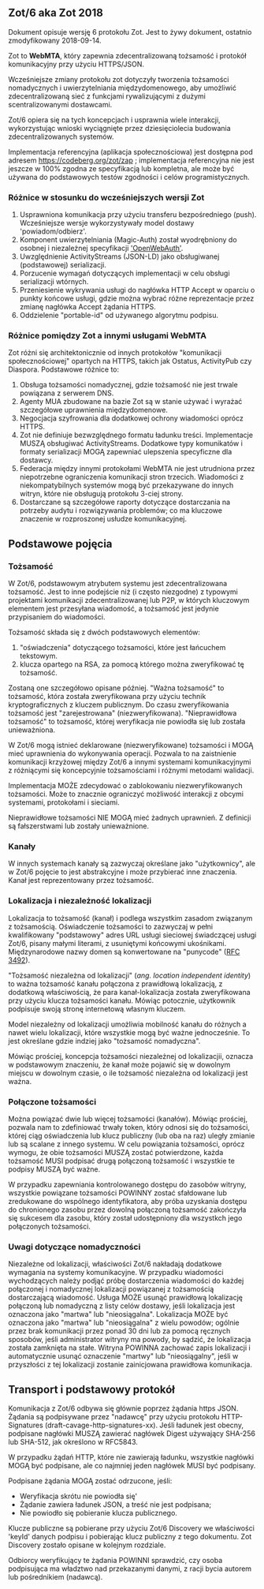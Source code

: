 ## Zot/6 aka Zot 2018

Dokument opisuje wersję 6 protokołu Zot. Jest to żywy dokument, ostatnio zmodyfikowany 2018-09-14.

Zot to **WebMTA**, który zapewnia zdecentralizowaną tożsamość i protokół komunikacyjny przy użyciu HTTPS/JSON.

Wcześniejsze zmiany protokołu zot dotyczyły tworzenia tożsamości nomadycznych i uwierzytelniania międzydomenowego, aby umożliwić zdecentralizowaną sieć z funkcjami rywalizującymi z dużymi scentralizowanymi dostawcami.

Zot/6 opiera się na tych koncepcjach i usprawnia wiele interakcji, wykorzystując wnioski wyciągnięte przez dziesięciolecia budowania zdecentralizowanych systemów.

Implementacja referencyjna (aplikacja społecznościowa) jest dostępna pod adresem https://codeberg.org/zot/zap ; implementacja referencyjna nie jest jeszcze w 100% zgodna ze specyfikacją lub kompletna, ale może być używana do podstawowych testów zgodności i celów programistycznych.

### Różnice w stosunku do wcześniejszych wersji Zot

1. Usprawniona komunikacja przy użyciu transferu bezpośredniego (push). Wcześniejsze wersje wykorzystywały model dostawy 'powiadom/odbierz'.
2. Komponent uwierzytelniania (Magic-Auth) został wyodrębniony do osobnej i niezależnej specyfikacji ['OpenWebAuth'](spec/OpenWebAuth/Home.md).
3. Uwzględnienie ActivityStreams (JSON-LD) jako obsługiwanej (podstawowej) serializacji.
4. Porzucenie wymagań dotyczących implementacji w celu obsługi serializacji wtórnych.
5. Przeniesienie wykrywania usługi do nagłówka HTTP Accept w oparciu o punkty końcowe usługi, gdzie można wybrać różne reprezentacje przez zmianę nagłówka Accept żądania HTTPS.
6. Oddzielenie "portable-id" od używanego algorytmu podpisu.

### Różnice pomiędzy Zot a innymi usługami WebMTA

Zot różni się architektonicznie od innych protokołów "komunikacji społecznościowej" opartych na HTTPS, takich jak Ostatus, ActivityPub czy Diaspora. Podstawowe różnice to:

1. Obsługa tożsamości nomadycznej, gdzie tożsamość nie jest trwale powiązana z serwerem DNS.
2. Agenty MUA zbudowane na bazie Zot są w stanie używać i wyrażać szczegółowe uprawnienia międzydomenowe.
3. Negocjacja szyfrowania dla dodatkowej ochrony wiadomości oprócz HTTPS.
4. Zot nie definiuje bezwzględnego formatu ładunku treści. Implementacje MUSZĄ obsługiwać ActivityStreams. Dodatkowe typy komunikatów i formaty serializacji MOGĄ zapewniać ulepszenia specyficzne dla dostawcy.
5. Federacja między innymi protokołami WebMTA nie jest utrudniona przez niepotrzebne ograniczenia komunikacji stron trzecich. Wiadomości z niekompatybilnych systemów mogą być przekazywane do innych witryn, które nie obsługują protokołu 3-ciej strony.
6. Dostarczane są szczegółowe raporty dotyczące dostarczania na potrzeby audytu i rozwiązywania problemów; co ma kluczowe znaczenie w rozproszonej usłudze komunikacyjnej.

## Podstawowe pojęcia

### Tożsamość 

W Zot/6, podstawowym atrybutem systemu jest zdecentralizowana tożsamość. Jest to inne podejście niż (i często niezgodne) z typowymi projektami komunikacji zdecentralizowanej lub P2P, w których kluczowym elementem jest przesyłana wiadomość, a tożsamość jest jedynie przypisaniem do wiadomości.

Tożsamość składa się z dwóch podstawowych elementów:

1. "oświadczenia" dotyczącego tożsamości, które jest łańcuchem tekstowym.
2. klucza opartego na RSA, za pomocą którego można zweryfikować tę tożsamość.

Zostaną one szczegółowo opisane później. "Ważna tożsamość" to tożsamość, która została zweryfikowana przy użyciu technik kryptograficznych z kluczem publicznym. Do czasu zweryfikowania tożsamość jest "zarejestrowana" (niezweryfikowana). "Nieprawidłowa tożsamość" to tożsamość, której weryfikacja nie powiodła się lub została unieważniona.

W Zot/6 mogą istnieć deklarowane (niezweryfikowane) tożsamości i MOGĄ mieć uprawnienia do wykonywania operacji. Pozwala to na zaistnienie komunikacji krzyżowej między Zot/6 a innymi systemami komunikacyjnymi z różniącymi się koncepcyjnie tożsamościami i różnymi metodami walidacji.

Implementacja MOŻE zdecydować o zablokowaniu niezweryfikowanych tożsamości. Może to znacznie ograniczyć możliwość interakcji z obcymi systemami, protokołami i sieciami.

Nieprawidłowe tożsamości NIE MOGĄ mieć żadnych uprawnień. Z definicji są fałszerstwami lub zostały unieważnione.

### Kanały

W innych systemach kanały są zazwyczaj określane jako "użytkownicy", ale w Zot/6 pojęcie to jest abstrakcyjne i może przybierać inne znaczenia. Kanał jest reprezentowany przez tożsamość.

### Lokalizacja i niezależność lokalizacji

Lokalizacja to tożsamość (kanał) i podlega wszystkim zasadom związanym z tożsamością. Oświadczenie tożsamości to zazwyczaj w pełni kwalifikowany "podstawowy" adres URL usługi sieciowej świadczącej usługi Zot/6, pisany małymi literami, z usuniętymi końcowymi ukośnikami. Międzynarodowe nazwy domen są konwertowane na "punycode" ([RFC 3492](https://datatracker.ietf.org/doc/html/rfc3492)).

"Tożsamość niezależna od lokalizacji" (*ang. location independent identity*) to ważna tożsamość kanału połączona z prawidłową lokalizacją, z dodatkową właściwością, że para kanał-lokalizacja została zweryfikowana przy użyciu klucza tożsamości kanału. Mówiąc potocznie, użytkownik podpisuje swoją stronę internetową własnym kluczem.

Model niezależny od lokalizacji umożliwia mobilność kanału do różnych a nawet wielu lokalizacji, które wszystkie mogą być ważne jednocześnie. To jest określane gdzie indziej jako "tożsamość nomadyczna".

Mówiąc prościej, koncepcja tożsamości niezależnej od lokalizacjii, oznacza w podstawowym znaczeniu, że kanał może pojawić się w dowolnym miejscu w dowolnym czasie, o ile tożsamość niezależna od lokalizacji jest ważna.


### Połączone tożsamości

Można powiązać dwie lub więcej tożsamości (kanałów). Mówiąc prościej, pozwala nam to zdefiniować trwały token, który odnosi się do tożsamości, której ciąg oświadczenia lub klucz publiczny (lub oba na raz) uległy zmianie lub są scalane z innego systemu. W celu powiązania tożsamości, oprócz wymogu, że obie tożsamości MUSZĄ zostać potwierdzone, każda tożsamość MUSI podpisać drugą połączoną tożsamość i wszystkie te podpisy MUSZĄ być ważne.

W przypadku zapewniania kontrolowanego dostępu do zasobów witryny, wszystkie powiązane tożsamości POWINNY zostać sfałdowane lub zredukowane do wspólnego identyfikatora, aby próba uzyskania dostępu do chronionego zasobu przez dowolną połączoną tożsamość zakończyła się sukcesem dla zasobu, który został udostępniony dla wszystkch jego połączonych tożsamości.


### Uwagi dotyczące nomadyczności

Niezależne od lokalizacji, właściwości Zot/6 nakładają dodatkowe wymagania na systemy komunikacyjne. W przypadku wiadomości wychodzących należy podjąć próbę dostarczenia wiadomości do każdej połączonej i nomadycznej lokalizacji powiązanej z tożsamością dostarczającą wiadomość. Usługa MOŻE usunąć prawidłową lokalizację połączoną lub nomadyczną z listy celów dostawy, jeśli lokalizacja jest oznaczona jako "martwa" lub "nieosiągalna". Lokalizacja MOŻE być oznaczona jako "martwa" lub "nieosiągalna" z wielu powodów; ogólnie przez brak komunikacji przez ponad 30 dni lub za pomocą ręcznych sposobów, jeśli administrator witryny ma powody, by sądzić, że lokalizacja została zamknięta na stałe. Witryna POWINNA zachować zapis lokalizacji i automatycznie usunąć oznaczenie "martwy" lub "nieosiągalny", jeśli w przyszłości z tej lokalizacji zostanie zainicjowana prawidłowa komunikacja.


## Transport i podstawowy protokół

Komunikacja z Zot/6 odbywa się głównie poprzez żądania https JSON. Żądania są podpisywane przez "nadawcę" przy użyciu protokołu HTTP-Signatures (draft-cavage-http-signatures-xx). Jeśli ładunek jest obecny, podpisane nagłówki MUSZĄ zawierać nagłówek Digest używający SHA-256 lub SHA-512, jak określono w RFC5843.

W przypadku żądań HTTP, które nie zawierają ładunku, wszystkie nagłówki MOGĄ być podpisane, ale co najmniej jeden nagłówek MUSI być podpisany.

Podpisane żądania MOGĄ zostać odrzucone, jeśli:

- Weryfikacja skrótu nie powiodła się'
- Żądanie zawiera ładunek JSON, a treść nie jest podpisana;
- Nie powiodło się pobieranie klucza publicznego.

Klucze publiczne są pobierane przy użyciu Zot/6 Discovery we właściwości 'keyId' danych podpisu i pobierając klucz publiczny z tego dokumentu. Zot Discovery zostało opisane w kolejnym rozdziale.

Odbiorcy weryfikujący te żądania POWINNI sprawdzić, czy osoba podpisująca ma władztwo nad przekazanymi danymi, z racji bycia autorem lub pośrednikiem (nadawcą).
